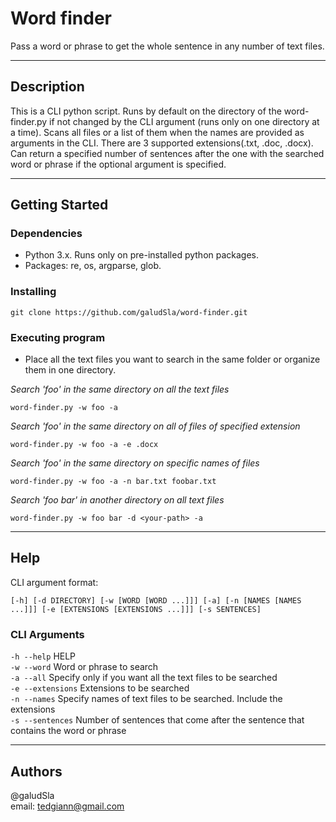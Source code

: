 # Word finder

Pass a word or phrase to get the whole sentence in any number of text files.

---

## Description

This is a CLI python script. Runs by default on the directory of the word-finder.py if not changed by the CLI argument (runs only on one directory at a time). Scans all files or a list of them when the names are provided as arguments in the CLI.
There are 3 supported extensions(.txt, .doc, .docx). Can return a specified number of sentences after the one with the searched word or phrase if the optional argument is specified.

---

## Getting Started

### Dependencies

* Python 3.x. Runs only on pre-installed python packages.
* Packages: re, os, argparse, glob.

### Installing

```
git clone https://github.com/galudSla/word-finder.git
```


### Executing program

* Place all the text files you want to search in the same folder or organize them in one directory. 

*Search 'foo' in the same directory on all the text files*
```
word-finder.py -w foo -a
```
*Search 'foo' in the same directory on all of files of specified extension*
```
word-finder.py -w foo -a -e .docx
```
*Search 'foo' in the same directory on specific names of files*
```
word-finder.py -w foo -a -n bar.txt foobar.txt
```
*Search 'foo bar' in another directory on all text files*
```
word-finder.py -w foo bar -d <your-path> -a
```

---

## Help

CLI argument format:
```
[-h] [-d DIRECTORY] [-w [WORD [WORD ...]]] [-a] [-n [NAMES [NAMES ...]]] [-e [EXTENSIONS [EXTENSIONS ...]]] [-s SENTENCES]
```

### CLI Arguments

`-h --help`       HELP\
`-w --word`       Word or phrase to search\
`-a --all`        Specify only if you want all the text files to be searched\
`-e --extensions` Extensions to be searched\
`-n --names`      Specify names of text files to be searched. Include the extensions\
`-s --sentences`  Number of sentences that come after the sentence that contains the word or phrase

---

## Authors

@galudSla\
email: tedgiann@gmail.com
